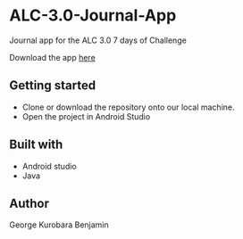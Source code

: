 # ALC-3.0-Journal-App
Journal app for the ALC 3.0 7 days of Challenge

Download the app [here](https://drive.google.com/open?id=1pUn3ZDiJ4VZscvnqlhiuY8KcD3j42yL3)

## Getting started
- Clone or download the repository onto our local machine.
- Open the project in Android Studio

## Built with
- Android studio
- Java

## Author
George Kurobara Benjamin
